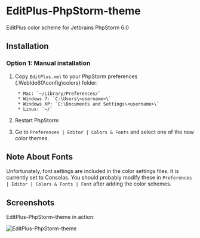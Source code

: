 EditPlus-PhpStorm-theme
====================
EditPlus color scheme for Jetbrains PhpStorm 6.0

Installation
------------

### Option 1: Manual installation

1. Copy `EditPlus.xml` to your PhpStorm preferences (\.WebIde60\config\colors) folder:

        * Mac: `~/Library/Preferences/`
        * Windows 7: `C:\Users\<username>\`
        * Windows XP: `C:\Documents and Settings\<username>\`
        * Linux: `~/`
        
2. Restart PhpStorm

3. Go to `Preferences | Editor | Colors & Fonts` and select one of the new color themes.

Note About Fonts
-----------------
Unfortunately, font settings are included in the color settings files. It is currently set to Consolas.
You should probably modify these in `Preferences | Editor | Colors & Fonts | Font` after adding the color schemes.

Screenshots
-----------------
EditPlus-PhpStorm-theme in action:

![EditPlus-PhpStorm-theme](https://raw.github.com/mihdan/EditPlus-phpStorm-theme/master/img/Editplus-phpStorm-theme.jpg)
